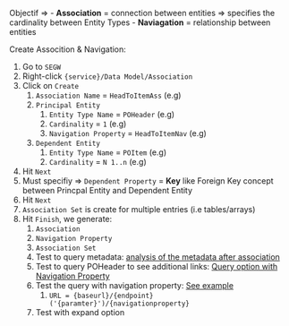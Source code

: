 Objectif => 
    -   **Association** = connection between entities => specifies the cardinality between Entity Types
    -   **Naviagation** = relationship between entities

Create Assocition & Navigation:

1. Go to `SEGW`
2. Right-click `{service}/Data Model/Association`
3. Click on `Create`
   1. `Association Name` = `HeadToItemAss` (e.g)
   2. `Principal Entity`
      1. `Entity Type Name` = `POHeader` (e.g)
      2. `Cardinality` = `1` (e.g)
      3. `Navigation Property` = `HeadToItemNav` (e.g)
   3. `Dependent Entity`
      1. `Entity Type Name` = `POItem` (e.g)
      2. `Cardinality` = `N 1..n` (e.g)
4. Hit `Next`
5. Must specifiy => `Dependent Property` = **Key** like Foreign Key concept between Princpal Entity and Dependent Entity
6. Hit `Next`
7. `Association Set` is create for multiple entries (i.e tables/arrays)
8. Hit `Finish`, we generate:
   1. `Association`
   2. `Navigation Property`
   3. `Association Set`
   4. Test to query metadata: [analysis of the metadata after association](./analysis_metadata_after_association.md)
   5. Test to query POHeader to see additional links: [Query option with Navigation Property](./query_option_with_navigation_property.md)
   6. Test the query with navigation property: [See example](./query_option_with_navigation_property.md/#test-of-query-option-with-navigation-property)
      1. `URL = {baseurl}/{endpoint}('{paramter}')/{navigationproperty}` 
   7. Test with expand option 